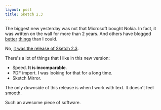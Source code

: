 ```yaml
---
layout: post
title: Sketch 2.3
---
```


The biggest new yesterday was not that Microsoft bought Nokia. In fact, it was written on the wall for more than 2 years. And others have blogged [better](http://stratechery.com/2013/the-deal-that-makes-no-sense/) [things](http://ben-evans.com/benedictevans/2013/9/3/microsoft-and-nokia) than I could.

No, [it was the release of Sketch 2.3](http://bohemiancoding.tumblr.com/post/60070936484/sketch-2-3).

There's a lot of things that I like in this new version:

* Speed. **It is incomparable**.
* PDF import. I was looking for that for a long time.
* Sketch Mirror.

The only downside of this release is when I work with text. It doesn't feel smooth.

Such an awesome piece of software.

